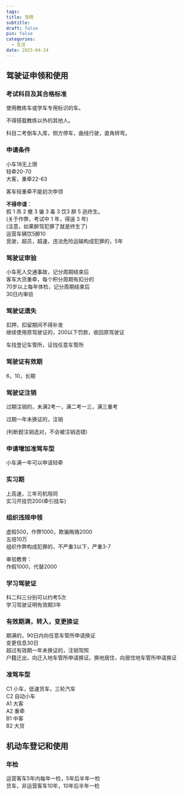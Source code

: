 ```yaml
---
tags:
title: 驾照
subtitle: 
draft: false
pin: false
categories:
  - 生活
date: 2025-04-24
---
```


## 驾驶证申领和使用

### 考试科目及其合格标准

使用教练车或学车专用标识的车。

不得搭载教练以外的其他人。

科目二考倒车入库，侧方停车，曲线行驶，直角转弯。

### 申请条件

小车18无上限  
轻牵20-70  
大客，重牵22-63

客车轻重牵不能初次申领

**不得申请**：  
假 1 吊 2 撤 3 骗 3 毒 3 饮3 醉 5 逃终生。  
(关于作弊，考试中 1 年，得逞 3 年)  
(注意，如果醉驾犯罪了就是终生了)  
运营车辆饮5醉10  
竞驶，超员，超速，违法危险运输构成犯罪的，5年

### 驾驶证审验

小车死人交通事故，记分周期结束后  
客车大货重牵，每个积分周期有扣分的  
70岁以上每年体检，记分周期结束后  
30日内审验

### 驾驶证遗失

扣押，扣留期间不得补发  
继续使用原驾驶证的，200以下罚款，收回原驾驶证

车找登记车管所，证找任意车管所

### 驾驶证有效期

6，10，长期

### 驾驶证注销

过期注销的，未满2考一，满二考一三，满三重考

过期一年未换证的，注销

(判断题注销选对，不会被注销选错)

### 申请增加准驾车型

小车满一年可以申请轻牵

### 实习期

上高速，三年司机陪同  
实习开挂罚200(牵引挂车)

### 组织违规申领

虚假500，作弊1000，欺骗贿赂2000  
五倍10万  
组织作弊构成犯罪的，不严重3以下，严重3-7

审验教育：  
作假1000，代替2000

### 学习驾驶证

科二科三分别可以约考5次  
学习驾驶证明有效期3年

### 有效期满，转入，变更换证

期满的，90日内向任意车管所申请换证  
变更信息30日  
超过有效期一年未换证的，注销驾照  
户籍迁出，向迁入地车管所申请换证。换地居住，向居住地车管所申请换证

### 准驾车型

C1 小车，低速货车，三轮汽车  
C2 自动小车  
A1 大客  
A2 重牵  
B1 中客  
B2 大货

## 机动车登记和使用

### 年检

运营客车5年内每年一检，5年后半年一检  
货车，非运营客车10年，10年后半年一检
